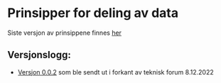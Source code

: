 # Prinsipper for deling av data

Siste versjon av prinsippene finnes [her](https://github.com/entur/datarepresentasjon/blob/latest/prinsipper_for_deling_av_data/overordnede_prinsipper.md)

## Versjonslogg:
* [Versjon 0.0.2](https://github.com/entur/datarepresentasjon/blob/0.0.2/prinsipper_for_deling_av_data/overordnede_prinsipper.md) som ble sendt ut i forkant av teknisk forum 8.12.2022
